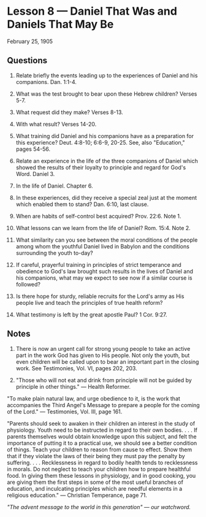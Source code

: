 # Lesson 8 — Daniel That Was and Daniels That May Be
February 25, 1905

## Questions

1. Relate briefly the events leading up to the experiences of Daniel and his companions. Dan. 1:1-4.

2. What was the test brought to bear upon these Hebrew children? Verses 5-7.

3. What request did they make? Verses 8-13.

4. With what result? Verses 14-20.

5. What training did Daniel and his companions have as a preparation for this experience? Deut. 4:8-10; 6:6-9, 20-25. See, also "Education," pages 54-56.

6. Relate an experience in the life of the three companions of Daniel which showed the results of their loyalty to principle and regard for God's Word. Daniel 3.

7. In the life of Daniel. Chapter 6.

8. In these experiences, did they receive a special zeal just at the moment which enabled them to stand? Dan. 6:10, last clause.

9. When are habits of self-control best acquired? Prov. 22:6. Note 1.

10. What lessons can we learn from the life of Daniel? Rom. 15:4. Note 2.

11. What similarity can you see between the moral conditions of the people among whom the youthful Daniel lived in Babylon and the conditions surrounding the youth to-day?

12. If careful, prayerful training in principles of strict temperance and obedience to God's law brought such results in the lives of Daniel and his companions, what may we expect to see now if a similar course is followed?

13. Is there hope for sturdy, reliable recruits for the Lord's army as His people live and teach the principles of true health reform?

14. What testimony is left by the great apostle Paul? 1 Cor. 9:27.

## Notes

1. There is now an urgent call for strong young people to take an active part in the work God has given to His people. Not only the youth, but even children will be called upon to bear an important part in the closing work. See Testimonies, Vol. VI, pages 202, 203.

2. "Those who will not eat and drink from principle will not be guided by principle in other things." — Health Reformer.

"To make plain natural law, and urge obedience to it, is the work that accompanies the Third Angel's Message to prepare a people for the coming of the Lord." — Testimonies, Vol. III, page 161.

"Parents should seek to awaken in their children an interest in the study of physiology. Youth need to be instructed in regard to their own bodies. . . . If parents themselves would obtain knowledge upon this subject, and felt the importance of putting it to a practical use, we should see a better condition of things. Teach your children to reason from cause to effect. Show them that if they violate the laws of their being they must pay the penalty by suffering. . . . Recklessness in regard to bodily health tends to recklessness in morals. Do not neglect to teach your children how to prepare healthful food. In giving them these lessons in physiology, and in good cooking, you are giving them the first steps in some of the most useful branches of education, and inculcating principles which are needful elements in a religious education." — Christian Temperance, page 71.

*"The advent message to the world in this generation" — our watchword.*